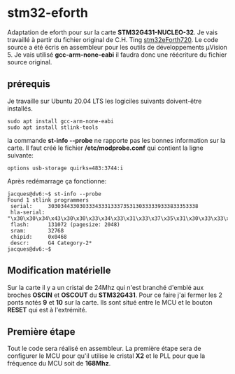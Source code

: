 # stm32-eforth

Adaptation de eforth pour sur la carte **STM32G431-NUCLEO-32**. Je vais travaillé à partir du fichier original de C.H. Ting [stm32eForth720](http://forth.org/OffeteStore/2165_stm32eForth720.zip).  Le code source a été écris en assembleur pour les outils de développements µVision 5. Je vais utilisé **gcc-arm-none-eabi** il faudra donc une réécriture du fichier source original. 

## prérequis

Je travaille sur Ubuntu 20.04 LTS les logiciles suivants doivent-être installés. 

    sudo apt install gcc-arm-none-eabi
    sudo apt install stlink-tools
  
 la commande **st-info --probe** ne rapporte pas les bonnes information sur la carte. Il faut créé le fichier **/etc/modprobe.conf** qui contient la ligne suivante:
 
    options usb-storage quirks=483:3744:i


Après redémarrage ça fonctionne:

```
jacques@dv6:~$ st-info --probe
Found 1 stlink programmers
 serial:     303034433030333433313337353130333339333833353338
 hla-serial: "\x30\x30\x34\x43\x30\x30\x33\x34\x33\x31\x33\x37\x35\x31\x30\x33\x33\x39\x33\x38\x33\x35\x33\x38"
 flash:      131072 (pagesize: 2048)
 sram:       32768
 chipid:     0x0468
 descr:      G4 Category-2*
jacques@dv6:~$ 
```

## Modification matérielle

Sur la carte il y a un cristal de 24Mhz qui n'est branché d'emblé aux broches **OSCIN** et **OSCOUT** du **STM32G431**. Pour ce faire j'ai fermer les 2 ponts notés **9** et **10** sur la carte. Ils sont situé entre le MCU et le bouton **RESET** qui est à l'extrémité. 
  
## Première étape

Tout le code sera réalisé en assembleur. La première étape sera de configurer le MCU pour qu'il utilise le cristal **X2** et le PLL pour que la fréquence du MCU soit de **168Mhz**. 

